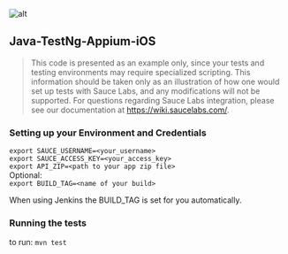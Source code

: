 ![alt](https://saucelabs.com/images/sauce-labs-logo.png)

## Java-TestNg-Appium-iOS

>This code is presented as an example only, since your tests and testing environments may require specialized scripting. This information should be taken only as an
>illustration of how one would set up tests with Sauce Labs, and any modifications will not be supported. For questions regarding Sauce Labs integration, please see 
>our documentation at https://wiki.saucelabs.com/.

### Setting up your Environment and Credentials
```export SAUCE_USERNAME=<your_username>```<br>
```export SAUCE_ACCESS_KEY=<your_access_key>```<br>
```export API_ZIP=<path to your app zip file>```<br>
Optional:<br>
```export BUILD_TAG=<name of your build>```<br>

When using Jenkins the BUILD_TAG is set for you automatically.

### Running the tests
to run: `mvn test`
